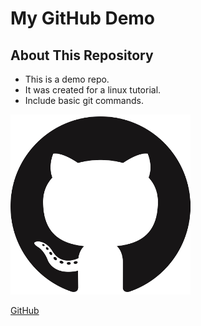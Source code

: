 # My GitHub Demo
## About This Repository
- This is a demo repo.
- It was created for a linux tutorial.
- Include basic git commands.

<p><img src="https://raw.githubusercontent.com/github/explore/main/topics/github/github.png" alt="GitHub Logo"></p>

[GitHub](https://github.com)